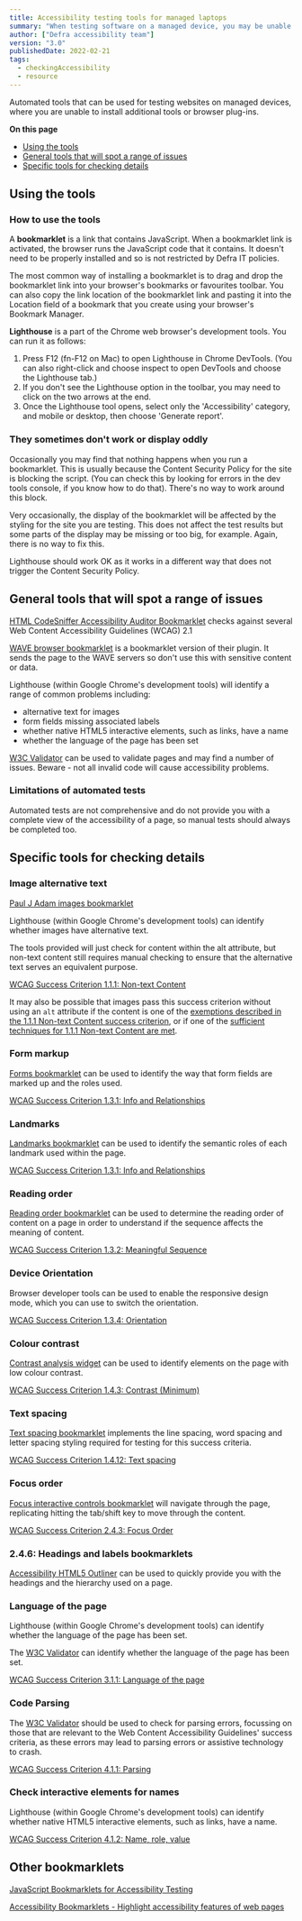 ```yaml
---
title: Accessibility testing tools for managed laptops
summary: "When testing software on a managed device, you may be unable to download automated tools or browser extensions. In this case, you can use bookmarklets to help you test for accessibility conformance."
author: ["Defra accessibility team"]
version: "3.0"
publishedDate: 2022-02-21
tags:
  - checkingAccessibility
  - resource
---
```


Automated tools that can be used for testing websites on managed devices, where you are unable to install additional tools or browser plug-ins.

**On this page**
* [Using the tools](#using-tools)
* [General tools that will spot a range of issues](#general-tools)
* [Specific tools for checking details](#specific-tools)

<h2 id="using-tools">Using the tools</h2>

### How to use the tools

A **bookmarklet** is a link that contains JavaScript. When a bookmarklet link is activated, the browser runs the JavaScript code that it contains.  It doesn't need to be properly installed and so is not restricted by Defra IT policies.

The most common way of installing a bookmarklet is to drag and drop the bookmarklet link into your browser's bookmarks or favourites toolbar. You can also copy the link location of the bookmarklet link and pasting it into the Location field of a bookmark that you create using your browser's Bookmark Manager.

**Lighthouse** is a part of the Chrome web browser's development tools. You can run it as follows:

1. Press F12 (fn-F12 on Mac) to open Lighthouse in Chrome DevTools. (You can also right-click and choose inspect to open DevTools and choose the Lighthouse tab.)
1. If you don't see the Lighthouse option in the toolbar, you may need to click on the two arrows at the end.
1. Once the Lighthouse tool opens, select only the 'Accessibility' category, and mobile or desktop, then choose 'Generate report'.


### They sometimes don't work or display oddly

Occasionally you may find that nothing happens when you run a bookmarklet. This is usually because the Content Security Policy for the site is blocking the script. (You can check this by looking for errors in the dev tools console, if you know how to do that). There's no way to work around this block.

Very occasionally, the display of the bookmarklet will be affected by the styling for the site you are testing. This does not affect the test results but some parts of the display may be missing or too big, for example. Again, there is no way to fix this.

Lighthouse should work OK as it works in a different way that does not trigger the Content Security Policy.


<h2 id="general-tools">General tools that will spot a range of issues</h2>

[HTML CodeSniffer Accessibility Auditor Bookmarklet](http://squizlabs.github.io/HTML_CodeSniffer/) checks against several Web Content Accessibility Guidelines (WCAG) 2.1

[WAVE browser bookmarklet](https://wave.webaim.org/help#bookmarklet) is a bookmarklet version of their plugin. It sends the page to the WAVE servers so don't use this with sensitive content or data.

Lighthouse (within Google Chrome's development tools) will identify a range of common problems including:

* alternative text for images
* form fields  missing associated labels
* whether native HTML5 interactive elements, such as links, have a name
* whether the language of the page has been set

[W3C Validator](https://validator.w3.org/) can be used to validate pages and may find a number of issues. Beware - not all invalid code will cause accessibility problems.

### Limitations of automated tests

Automated tests are not comprehensive and do not provide you with a complete view of the accessibility of a page, so manual tests should always be completed too.

<h2 id="specific-tools">Specific tools for checking details</h2>

### Image alternative text

[Paul J Adam images bookmarklet](https://pauljadam.com/bookmarklets/images.html)

Lighthouse (within Google Chrome's development tools) can identify whether images have alternative text.

The tools provided will just check for content within the alt attribute, but non-text content still requires manual checking to ensure that the alternative text serves an equivalent purpose.

[WCAG Success Criterion 1.1.1: Non-text Content](https://www.w3.org/WAI/WCAG21/Understanding/non-text-content.html)

It may also be possible that images pass this success criterion without using an `alt` attribute if the content is one of the [exemptions described in the 1.1.1 Non-text Content success criterion](https://www.w3.org/WAI/WCAG21/Understanding/non-text-content.html), or if one of the [sufficient techniques for 1.1.1 Non-text Content are met](https://www.w3.org/WAI/WCAG21/Understanding/non-text-content.html#sufficient).

### Form markup

[Forms bookmarklet](https://accessibility-bookmarklets.org/install.html) can be used to identify the way that form fields are marked up and the roles used.

[WCAG Success Criterion 1.3.1: Info and Relationships](https://www.w3.org/WAI/WCAG21/Understanding/info-and-relationships.html)

### Landmarks

[Landmarks bookmarklet](https://accessibility-bookmarklets.org/install.html) can be used to identify the semantic roles of each landmark used within the page.

[WCAG Success Criterion 1.3.1: Info and Relationships](https://www.w3.org/WAI/WCAG21/Understanding/info-and-relationships.html)


### Reading order

[Reading order bookmarklet](https://adrianroselli.com/2019/04/reading-order-bookmarklet.html) can be used to determine the reading order of content on a page in order to understand if the sequence affects the meaning of content.

[WCAG Success Criterion 1.3.2: Meaningful Sequence](https://www.w3.org/WAI/WCAG21/Understanding/meaningful-sequence.html)

### Device Orientation

Browser developer tools can be used to enable the responsive design mode, which you can use to switch the orientation.

[WCAG Success Criterion 1.3.4: Orientation](https://www.w3.org/WAI/WCAG21/Understanding/orientation.html)

### Colour contrast

[Contrast analysis widget](https://ada.is/contrast-widget/) can be used to identify elements on the page with low colour contrast.

[WCAG Success Criterion 1.4.3: Contrast (Minimum)](https://www.w3.org/WAI/WCAG21/Understanding/contrast-minimum.html)

### Text spacing

[Text spacing bookmarklet](https://cdpn.io/stevef/debug/YLMqbo) implements the line spacing, word spacing and letter spacing styling required for testing for this success criteria.

[WCAG Success Criterion 1.4.12: Text spacing](https://www.w3.org/WAI/WCAG21/Understanding/text-spacing.html)

### Focus order

[Focus interactive controls bookmarklet](https://adrianroselli.com/2015/01/css-bookmarklets-for-testing-and-fixing.html#FocusInteractives) will navigate through the page, replicating hitting the tab/shift key to move through the content.

[WCAG Success Criterion 2.4.3: Focus Order](https://www.w3.org/WAI/WCAG21/Understanding/focus-order.html)

### 2.4.6: Headings and labels bookmarklets

[Accessibility HTML5 Outliner](https://hinderlingvolkart.github.io/h123/) can be used to quickly provide you with the headings and the hierarchy used on a page.

### Language of the page

Lighthouse (within Google Chrome's development tools) can identify whether the language of the page has been set.

The [W3C Validator](https://validator.w3.org/) can identify whether the language of the page has been set.

[WCAG Success Criterion 3.1.1: Language of the page](https://www.w3.org/WAI/WCAG21/Understanding/language-of-page.html)

### Code Parsing

The [W3C Validator](https://validator.w3.org/) should be used to check for parsing errors, focussing on those that are relevant to the Web Content Accessibility Guidelines' success criteria, as these errors may lead to parsing errors or assistive technology to crash.

[WCAG Success Criterion 4.1.1: Parsing](https://www.w3.org/WAI/WCAG21/Understanding/parsing.html)

### Check interactive elements for names

Lighthouse (within Google Chrome's development tools) can identify whether native HTML5 interactive elements, such as links, have a name.

[WCAG Success Criterion 4.1.2: Name, role, value](https://www.w3.org/WAI/WCAG21/Understanding/name-role-value.html)

## Other bookmarklets

[JavaScript Bookmarklets for Accessibility Testing](https://www.pauljadam.com/bookmarklets.html)

[Accessibility Bookmarklets - Highlight accessibility features of web pages](https://accessibility-bookmarklets.org)
